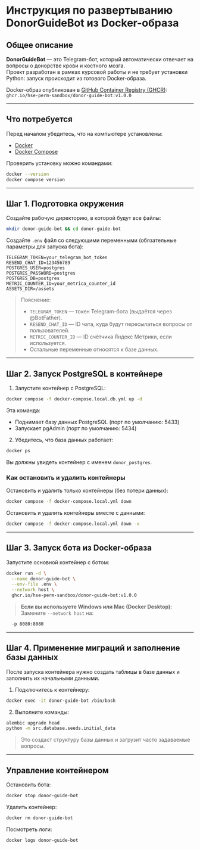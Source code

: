 #  Инструкция по развертыванию DonorGuideBot из Docker-образа

##  Общее описание

**DonorGuideBot** — это Telegram-бот, который автоматически отвечает на вопросы о донорстве крови и костного мозга.  
Проект разработан в рамках курсовой работы и не требует установки Python: запуск происходит из готового Docker-образа.

Docker-образ опубликован в [GitHub Container Registry (GHCR)](https://ghcr.io):  
`ghcr.io/hse-perm-sandbox/donor-guide-bot:v1.0.0`

---

## Что потребуется

Перед началом убедитесь, что на компьютере установлены:

- [Docker](https://docs.docker.com/get-docker/)
- [Docker Compose](https://docs.docker.com/compose/)

Проверить установку можно командами:

```bash
docker --version
docker compose version
```

---

## Шаг 1. Подготовка окружения

Создайте рабочую директорию, в которой будут все файлы:

```bash
mkdir donor-guide-bot && cd donor-guide-bot
```

Создайте `.env` файл со следующими переменными (обязательные параметры для запуска бота):

```env
TELEGRAM_TOKEN=your_telegram_bot_token
RESEND_CHAT_ID=123456789
POSTGRES_USER=postgres
POSTGRES_PASSWORD=postgres
POSTGRES_DB=postgres
METRIC_COUNTER_ID=your_metrica_counter_id
ASSETS_DIR=/assets
```

>  Пояснение:
> - `TELEGRAM_TOKEN` — токен Telegram-бота (выдаётся через @BotFather).
> - `RESEND_CHAT_ID` — ID чата, куда будут пересылаться вопросы от пользователей.
> - `METRIC_COUNTER_ID` — ID счётчика Яндекс Метрики, если используется.
> - Остальные переменные относятся к базе данных.

---

##  Шаг 2. Запуск PostgreSQL в контейнере

1. Запустите контейнер с PostgreSQL:

```bash
docker compose -f docker-compose.local.db.yml up -d
```
Эта команда:
- Поднимает базу данных PostgreSQL (порт по умолчанию: 5433)
- Запускает pgAdmin (порт по умолчанию: 5434)

2. Убедитесь, что база данных работает:

```bash
docker ps
```

Вы должны увидеть контейнер с именем `donor_postgres`.

### Как остановить и удалить контейнеры
Остановить и удалить только контейнеры (без потери данных):
```bash
docker compose -f docker-compose.local.yml down
```
Остановить и удалить контейнеры вместе с данными:
```bash
docker compose -f docker-compose.local.yml down -v
```
---

## Шаг 3. Запуск бота из Docker-образа

Запустите основной контейнер с ботом:

```bash
docker run -d \
  --name donor-guide-bot \
  --env-file .env \
  --network host \
  ghcr.io/hse-perm-sandbox/donor-guide-bot:v1.0.0
```

>  **Если вы используете Windows или Mac (Docker Desktop):**
> Замените `--network host` на:

```bash
  -p 8080:8080
```

---

##  Шаг 4. Применение миграций и заполнение базы данных

После запуска контейнера нужно создать таблицы в базе данных и заполнить их начальными данными.

1. Подключитесь к контейнеру:

```bash
docker exec -it donor-guide-bot /bin/bash
```

2. Выполните команды:

```bash
alembic upgrade head
python -m src.database.seeds.initial_data
```

> Это создаст структуру базы данных и загрузит часто задаваемые вопросы.

---

## Управление контейнером

Остановить бота:

```bash
docker stop donor-guide-bot
```

Удалить контейнер:

```bash
docker rm donor-guide-bot
```

Посмотреть логи:

```bash
docker logs donor-guide-bot
```

